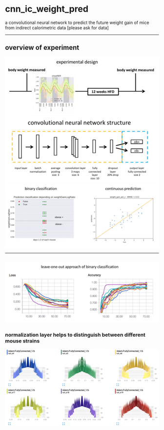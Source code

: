 # cnn_ic_weight_pred
a convolutional neural network to predict the future weight gain of mice from indirect calorimetric data
[please ask for data]

---
## overview of experiment
![experiment overview](./pic/experiment.png)
![cnn](./pic/cnn_structure.png)
![pred performance](./pic/pred_performance.png)

---
![loss](./pic/loss_acc.png)
---
### normalization layer helps to distinguish between different mouse strains
![normalization layer](./pic/tensorboard_normalization.png)



